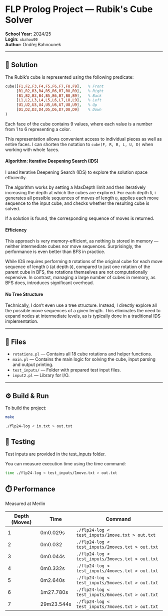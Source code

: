 # FLP Prolog Project — Rubik's Cube Solver

**School Year:** 2024/25  
**Login:** `xbahou00`  
**Author:** Ondřej Bahnounek

---

## 🧠 Solution

The Rubik’s cube is represented using the following predicate:

```prolog
cube([F1,F2,F3,F4,F5,F6,F7,F8,F9],   % Front
     [R1,R2,R3,R4,R5,R6,R7,R8,R9],   % Right
     [B1,B2,B3,B4,B5,B6,B7,B8,B9],   % Back
     [L1,L2,L3,L4,L5,L6,L7,L8,L9],   % Left
     [U1,U2,U3,U4,U5,U6,U7,U8,U9],   % Up
     [D1,D2,D3,D4,D5,D6,D7,D8,D9]    % Down
)
```
Each face of the cube contains 9 values, where each value is a number from 1 to 6 representing a color.

This representation allows convenient access to individual pieces as well as entire faces. I can shorten the notation to `cube(F, R, B, L, U, D)` when working with whole faces.


#### Algorithm: Iterative Deepening Search (IDS)
I used Iterative Deepening Search (IDS) to explore the solution space efficiently.

The algorithm works by setting a MaxDepth limit and then iteratively increasing the depth at which the cubes are explored. For each depth `D`, i generates all possible sequences of moves of length `D`, applies each move sequence to the input cube, and checks whether the resulting cube is solved.

If a solution is found, the corresponding sequence of moves is returned.

#### Efficiency
This approach is very memory-efficient, as nothing is stored in memory — neither intermediate cubes nor move sequences. Surprisingly, the performance is even better than BFS in practice.

While IDS requires performing `D` rotations of the original cube for each move sequence of length `D` (at depth `D`), compared to just one rotation of the parent cube in BFS, the rotations themselves are not computationally expensive. In contrast, managing a large number of cubes in memory, as BFS does, introduces significant overhead.

#### No Tree Structure
Technically, I don’t even use a tree structure. Instead, I directly explore all the possible move sequences of a given length. This eliminates the need to expand nodes at intermediate levels, as is typically done in a traditional IDS implementation.



---

## 📁 Files

- `rotations.pl` — Contains all 18 cube rotations and helper functions.
- `main.pl` — Contains the main logic for solving the cube, input parsing and output printing.
- `test_inputs/` — Folder with prepared test input files.
- `input2.pl` — Library for I/O. 

---

## ⚙️ Build & Run

To build the project:

```bash
make

./flp24-log < in.txt > out.txt
```

## 🧪 Testing
Test inputs are provided in the test_inputs folder.

You can measure execution time using the time command:
```bash
time ./flp24-log < test_inputs/1move.txt > out.txt
```



## ⏱️ Performance
Measured at Merlin

| Depth (Moves) | Time       | Command                                                  |
|---------------|------------|----------------------------------------------------------|
| 1             | 0m0.029s   | `./flp24-log < test_inputs/1move.txt > out.txt`          |
| 2             | 0m0.032   | `./flp24-log < test_inputs/2moves.txt > out.txt`         |
| 3             | 0m0.044s   | `./flp24-log < test_inputs/3moves.txt > out.txt`         |
| 4             | 0m0.332s   | `./flp24-log < test_inputs/4moves.txt > out.txt`         |
| 5             | 0m2.640s   | `./flp24-log < test_inputs/5moves.txt > out.txt`         |
| 6             | 1m27.780s  | `./flp24-log < test_inputs/6moves.txt > out.txt`         |
| 7             | 29m23.544s | `./flp24-log < test_inputs/7moves.txt > out.txt`         |
